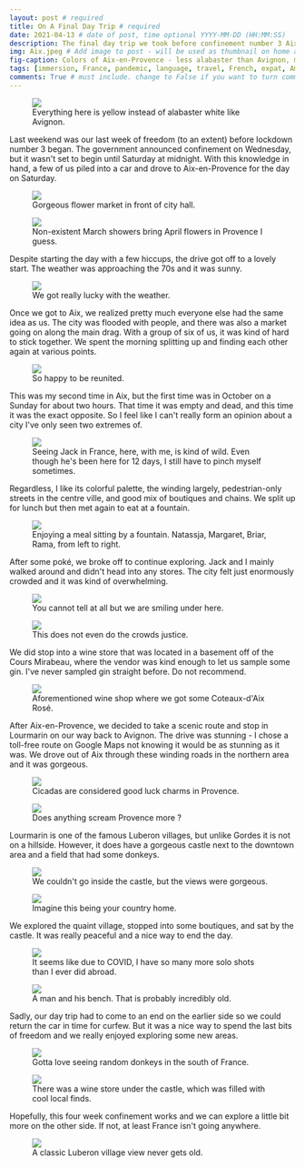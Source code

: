 ```yaml
---
layout: post # required
title: On A Final Day Trip # required
date: 2021-04-13 # date of post, time optional YYYY-MM-DD (HH:MM:SS)
description: The final day trip we took before confinement number 3 Aix-en-Provence and Lourmarin. # Add post description for homepage - required
img: Aix.jpeg # Add image to post - will be used as thumbnail on home and cover image for post (optional) MUST BE IN /img FOLDER.
fig-caption: Colors of Aix-en-Provence - less alabaster than Avignon, more pinks and yellows. # caption for img (optional)
tags: [immersion, France, pandemic, language, travel, French, expat, America, Luberon, Lourmarin, Aix-en-Provence, Provence, Aix] # add tags within brackets separated by a commma (optional)
comments: True # must include. change to False if you want to turn comments off for a post
---
```


<figure class="post-img block">
  <a href="/assets/img/posts/2021-04-13/Yellow church.jpeg">
    <img src="/assets/img/posts/2021-04-13/Yellow church.jpeg">
  </a>
  <figcaption>Everything here is yellow instead of alabaster white like Avignon.</figcaption>
</figure>

Last weekend was our last week of freedom (to an extent) before lockdown number 3 began. The government announced confinement on Wednesday, but it wasn't set to begin until Saturday at midnight. With this knowledge in hand, a few of us piled into a car and drove to Aix-en-Provence for the day on Saturday.

<figure class="post-img right-inline">
  <a href="/assets/img/posts/2021-04-13/Flower market one.jpeg">
    <img src="/assets/img/posts/2021-04-13/Flower market one.jpeg">
  </a>
  <figcaption>Gorgeous flower market in front of city hall.</figcaption>
</figure>

<figure class="post-img left-inline">
  <a href="/assets/img/posts/2021-04-13/Flower market two.jpeg">
    <img src="/assets/img/posts/2021-04-13/Flower market two.jpeg">
  </a>
  <figcaption>Non-existent March showers bring April flowers in Provence I guess.</figcaption>
</figure>

Despite starting the day with a few hiccups, the drive got off to a lovely start. The weather was approaching the 70s and it was sunny.

<figure class="post-img block">
  <a href="/assets/img/posts/2021-04-13/Lourmarin Streets.jpeg">
    <img src="/assets/img/posts/2021-04-13/Lourmarin Streets.jpeg">
  </a>
  <figcaption>We got really lucky with the weather.</figcaption>
</figure>

Once we got to Aix, we realized pretty much everyone else had the same idea as us. The city was flooded with people, and there was also a market going on along the main drag. With a group of six of us, it was kind of hard to stick together. We spent the morning splitting up and finding each other again at various points.

<figure class="post-img block">
  <a href="/assets/img/posts/2021-04-13/All smiles.jpeg">
    <img src="/assets/img/posts/2021-04-13/All smiles.jpeg">
  </a>
  <figcaption>So happy to be reunited.</figcaption>
</figure>

This was my second time in Aix, but the first time was in October on a Sunday for about two hours. That time it was empty and dead, and this time it was the exact opposite. So I feel like I can't really form an opinion about a city I've only seen two extremes of.

<figure class="post-img block">
  <a href="/assets/img/posts/2021-04-13/Jack takes France.jpeg">
    <img src="/assets/img/posts/2021-04-13/Jack takes France.jpeg">
  </a>
  <figcaption>Seeing Jack in France, here, with me, is kind of wild. Even though he's been here for 12 days, I still have to pinch myself sometimes.</figcaption>
</figure>

Regardless, I like its colorful palette, the winding largely, pedestrian-only streets in the centre ville, and good mix of boutiques and chains. We split up for lunch but then met again to eat at a fountain.

<figure class="post-img block">
  <a href="/assets/img/posts/2021-04-13/Fountain Friends.jpeg">
    <img src="/assets/img/posts/2021-04-13/Fountain Friends.jpeg">
  </a>
  <figcaption>Enjoying a meal sitting by a fountain. Natassja, Margaret, Briar, Rama, from left to right.</figcaption>
</figure>

After some poké, we broke off to continue exploring. Jack and I mainly walked around and didn't head into any stores. The city felt just enormously crowded and it was kind of overwhelming.

<figure class="post-img right-inline">
  <a href="/assets/img/posts/2021-04-13/Masked smiles.jpeg">
    <img src="/assets/img/posts/2021-04-13/Masked smiles.jpeg">
  </a>
  <figcaption>You cannot tell at all but we are smiling under here.</figcaption>
</figure>

<figure class="post-img left-inline">
  <a href="/assets/img/posts/2021-04-13/Crowds.jpeg">
    <img src="/assets/img/posts/2021-04-13/Crowds.jpeg">
  </a>
  <figcaption>This does not even do the crowds justice.</figcaption>
</figure>

We did stop into a wine store that was located in a basement off of the Cours Mirabeau, where the vendor was kind enough to let us sample some gin. I've never sampled gin straight before. Do not recommend.

<figure class="post-img block">
  <a href="/assets/img/posts/2021-04-13/Cave.jpeg">
    <img src="/assets/img/posts/2021-04-13/Cave.jpeg">
  </a>
  <figcaption>Aforementioned wine shop where we got some Coteaux-d'Aix Rosé.</figcaption>
</figure>

After Aix-en-Provence, we decided to take a scenic route and stop in Lourmarin on our way back to Avignon. The drive was stunning - I chose a toll-free route on Google Maps not knowing it would be as stunning as it was. We drove out of Aix through these winding roads in the northern area and it was gorgeous.

<figure class="post-img right-inline">
  <a href="/assets/img/posts/2021-04-13/Cicadas.jpeg">
    <img src="/assets/img/posts/2021-04-13/Cicadas.jpeg">
  </a>
  <figcaption>Cicadas are considered good luck charms in Provence.</figcaption>
</figure>

<figure class="post-img left-inline">
  <a href="/assets/img/posts/2021-04-13/Dried fleurs.jpeg">
    <img src="/assets/img/posts/2021-04-13/Dried fleurs.jpeg">
  </a>
  <figcaption>Does anything scream Provence more ?</figcaption>
</figure>

Lourmarin is one of the famous Luberon villages, but unlike Gordes it is not on a hillside. However, it does have a gorgeous castle next to the downtown area and a field that had some donkeys.

<figure class="post-img right-inline">
  <a href="/assets/img/posts/2021-04-13/Castle one.jpeg">
    <img src="/assets/img/posts/2021-04-13/Castle one.jpeg">
  </a>
  <figcaption>We couldn't go inside the castle, but the views were gorgeous.</figcaption>
</figure>

<figure class="post-img left-inline">
  <a href="/assets/img/posts/2021-04-13/Castle two.jpeg">
    <img src="/assets/img/posts/2021-04-13/Castle two.jpeg">
  </a>
  <figcaption>Imagine this being your country home.</figcaption>
</figure>

We explored the quaint village, stopped into some boutiques, and sat by the castle. It was really peaceful and a nice way to end the day.

<figure class="post-img right-inline">
  <a href="/assets/img/posts/2021-04-13/Glamour shot.jpeg">
    <img src="/assets/img/posts/2021-04-13/Glamour shot.jpeg">
  </a>
  <figcaption>It seems like due to COVID, I have so many more solo shots than I ever did abroad.</figcaption>
</figure>

<figure class="post-img left-inline">
  <a href="/assets/img/posts/2021-04-13/Bench.jpeg">
    <img src="/assets/img/posts/2021-04-13/Bench.jpeg">
  </a>
  <figcaption>A man and his bench. That is probably incredibly old.</figcaption>
</figure>

Sadly, our day trip had to come to an end on the earlier side so we could return the car in time for curfew. But it was a nice way to spend the last bits of freedom and we really enjoyed exploring some new areas.

<figure class="post-img right-inline">
  <a href="/assets/img/posts/2021-04-13/Donkey.jpeg">
    <img src="/assets/img/posts/2021-04-13/Donkey.jpeg">
  </a>
  <figcaption>Gotta love seeing random donkeys in the south of France.</figcaption>
</figure>

<figure class="post-img left-inline">
  <a href="/assets/img/posts/2021-04-13/Castle three.jpeg">
    <img src="/assets/img/posts/2021-04-13/Castle three.jpeg">
  </a>
  <figcaption>There was a wine store under the castle, which was filled with cool local finds.</figcaption>
</figure>

Hopefully, this four week confinement works and we can explore a little bit more on the other side. If not, at least France isn't going anywhere.

<figure class="post-img block">
  <a href="/assets/img/posts/2021-04-13/Lourmarin village.jpeg">
    <img src="/assets/img/posts/2021-04-13/Lourmarin village.jpeg">
  </a>
  <figcaption>A classic Luberon village view never gets old.</figcaption>
</figure>
